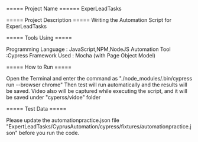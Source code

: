 ===== Project Name ====== ExperLeadTasks

===== Project Description ===== Writing the Automation Script for ExperLeadTasks

===== Tools Using =====

Programming Language : JavaScript,NPM,NodeJS Automation Tool :Cypress Framework Used : Mocha (with Page Object Model)

===== How to Run =====

Open the Terminal and enter the command as "./node_modules/.bin/cypress run --browser chrome"
Then test will run automatically and the results will be saved.
Video also will be captured while executing the script, and it will be saved under "cyperss/vidoe" folder

===== Test Data =====

Please update the automationpractice.json file "ExpertLeadTasks/CyprusAutomation/cypress/fixtures/automationpractice.json" before you run the code.
